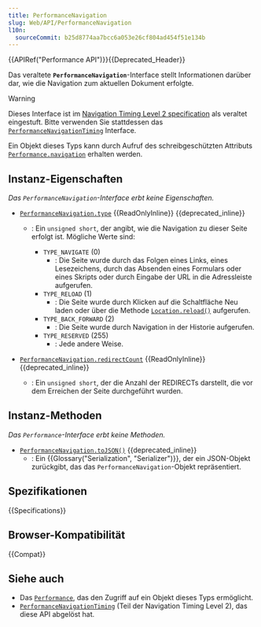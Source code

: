 ```yaml
---
title: PerformanceNavigation
slug: Web/API/PerformanceNavigation
l10n:
  sourceCommit: b25d8774aa7bcc6a053e26cf804ad454f51e134b
---
```


{{APIRef("Performance API")}}{{Deprecated_Header}}

Das veraltete **`PerformanceNavigation`**-Interface stellt Informationen darüber dar, wie die Navigation zum aktuellen Dokument erfolgte.

> [!WARNING]
> Dieses Interface ist im [Navigation Timing Level 2 specification](https://w3c.github.io/navigation-timing/#obsolete) als veraltet eingestuft.
> Bitte verwenden Sie stattdessen das [`PerformanceNavigationTiming`](/de/docs/Web/API/PerformanceNavigationTiming) Interface.

Ein Objekt dieses Typs kann durch Aufruf des schreibgeschützten Attributs [`Performance.navigation`](/de/docs/Web/API/Performance/navigation) erhalten werden.

## Instanz-Eigenschaften

_Das `PerformanceNavigation`-Interface erbt keine Eigenschaften._

- [`PerformanceNavigation.type`](/de/docs/Web/API/PerformanceNavigation/type) {{ReadOnlyInline}} {{deprecated_inline}}

  - : Ein `unsigned short`, der angibt, wie die Navigation zu dieser Seite erfolgt ist. Mögliche Werte sind:

    - `TYPE_NAVIGATE` (0)
      - : Die Seite wurde durch das Folgen eines Links, eines Lesezeichens, durch das Absenden eines Formulars oder eines Skripts oder durch Eingabe der URL in die Adressleiste aufgerufen.
    - `TYPE_RELOAD` (1)
      - : Die Seite wurde durch Klicken auf die Schaltfläche Neu laden oder über die Methode [`Location.reload()`](/de/docs/Web/API/Location/reload) aufgerufen.
    - `TYPE_BACK_FORWARD` (2)
      - : Die Seite wurde durch Navigation in der Historie aufgerufen.
    - `TYPE_RESERVED` (255)
      - : Jede andere Weise.

- [`PerformanceNavigation.redirectCount`](/de/docs/Web/API/PerformanceNavigation/redirectCount) {{ReadOnlyInline}} {{deprecated_inline}}
  - : Ein `unsigned short`, der die Anzahl der REDIRECTs darstellt, die vor dem Erreichen der Seite durchgeführt wurden.

## Instanz-Methoden

_Das `Performance`-Interface erbt keine Methoden._

- [`PerformanceNavigation.toJSON()`](/de/docs/Web/API/PerformanceNavigation/toJSON) {{deprecated_inline}}
  - : Ein {{Glossary("Serialization", "Serializer")}}, der ein JSON-Objekt zurückgibt, das das `PerformanceNavigation`-Objekt repräsentiert.

## Spezifikationen

{{Specifications}}

## Browser-Kompatibilität

{{Compat}}

## Siehe auch

- Das [`Performance`](/de/docs/Web/API/Performance), das den Zugriff auf ein Objekt dieses Typs ermöglicht.
- [`PerformanceNavigationTiming`](/de/docs/Web/API/PerformanceNavigationTiming) (Teil der Navigation Timing Level 2), das diese API abgelöst hat.
